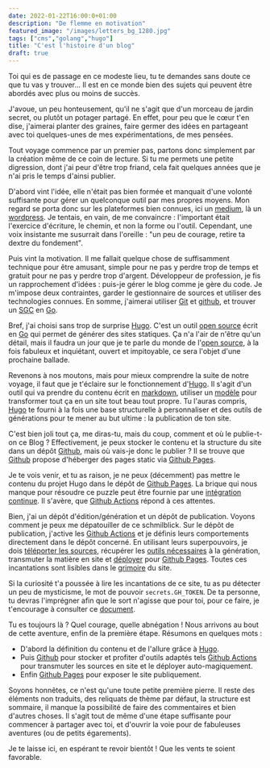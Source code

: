 ```yaml
---
date: 2022-01-22T16:00:0+01:00
description: "De flemme en motivation"
featured_image: "/images/letters_bg_1280.jpg"
tags: ["cms","golang","hugo"]
title: "C'est l'histoire d'un blog"
draft: true
---
```


Toi qui es de passage en ce modeste lieu, tu te demandes sans doute ce que tu vas y trouver...
Il est en ce monde bien des sujets qui peuvent être abordés avec plus ou moins de succès.

J'avoue, un peu honteusement, qu'il ne s'agit que d'un morceau de jardin secret, ou plutôt un potager partagé.
En effet, pour peu que le cœur t'en dise,
j'aimerai planter des graines,
faire germer des idées en partageant avec toi quelques-unes de mes expérimentations, de mes pensées.

Tout voyage commence par un premier pas, partons donc simplement par la création même de ce coin de lecture. 
Si tu me permets une petite digression, dont j'ai peur d'être trop friand,
cela fait quelques années que je n'ai pris le temps d'ainsi publier.

D'abord vint l'idée,
elle n'était pas bien formée et manquait d'une volonté suffisante pour gérer un quelconque outil par mes propres moyens.
Mon regard se porta donc sur les plateformes bien connues, ici un [medium](https://medium.com/), là un [wordpress](https://wordpress.com/).
Je tentais, en vain, de me convaincre : l'important était l'exercice d'écriture, le chemin, et non la forme ou l'outil.
Cependant, une voix insistante me susurrait dans l'oreille : "un peu de courage, retire ta dextre du fondement".

Puis vint la motivation.
Il me fallait quelque chose de suffisamment technique pour être amusant,
simple pour ne pas y perdre trop de temps et gratuit pour ne pas y perdre trop d'argent.
Développeur de profession, je fis un rapprochement d'idées : puis-je gérer le blog comme je gère du code.
Je m'impose deux contraintes, garder le gestionnaire de sources et utiliser des technologies connues.
En somme, j'aimerai utiliser [Git](https://git-scm.com/) et [github](https://github.com/),
et trouver un [SGC](https://fr.wikipedia.org/wiki/Syst%C3%A8me_de_gestion_de_contenu) en [Go](https://go.dev/).

Bref, j'ai choisi sans trop de surprise [Hugo](https://gohugo.io/).
C'est un outil [open source](https://github.com/gohugoio/hugo) écrit en [Go](https://go.dev/) qui permet de générer des sites statiques.
Ça n'a l'air de n'être qu'un détail, mais il faudra un jour que je te parle du monde de l'[open source](https://fr.wikipedia.org/wiki/Open_source),
à la fois fabuleux et inquiétant, ouvert et impitoyable, ce sera l'objet d'une prochaine ballade.

Revenons à nos moutons, mais pour mieux comprendre la suite de notre voyage,
il faut que je t'éclaire sur le fonctionnement d'[Hugo](https://gohugo.io/).
Il s'agit d'un outil qui va prendre du contenu écrit en [markdown](https://fr.wikipedia.org/wiki/Markdown), 
utiliser un [modèle](https://gohugo.io/templates/) pour transformer tout ça en un site tout beau tout propre.
Tu l'auras compris, [Hugo](https://gohugo.io/) te fourni à la fois une base structurelle à personnaliser
et des outils de générations pour te mener au but ultime : la publication de ton site.

C'est bien joli tout ça, me diras-tu, mais du coup, comment et où le publie-t-on ce Blog ?
Effectivement, je peux stocker le contenu et la structure du site dans un dépôt [Github](https://github.com/),
mais où vais-je donc le publier ?
Il se trouve que [Github](https://github.com/) propose d'héberger des pages static via [Github Pages](https://pages.github.com/).

Je te vois venir, et tu as raison, je ne peux (décemment) pas mettre le contenu du projet Hugo dans le dépôt de [Github Pages](https://pages.github.com/).
La brique qui nous manque pour résoudre ce puzzle peut être fournie par une [intégration continue](https://fr.wikipedia.org/wiki/Int%C3%A9gration_continue).
Il s'avère, que [Github Actions](https://docs.github.com/en/actions) répond à ces attentes.

Bien, j'ai un dépôt d'édition/génération et un dépôt de publication.
Voyons comment je peux me dépatouiller de ce schmilblick.
Sur le dépôt de publication, j'active les [Github Actions](https://docs.github.com/en/actions) et je définis leurs comportements directement dans le dépôt concerné.
En utilisant leurs superpouvoirs, je dois [téléporter les sources](https://github.com/actions/checkout),
récupérer les [outils nécessaires](https://github.com/peaceiris/actions-hugo) à la génération,
transmuter la matière en site et [déployer](https://github.com/peaceiris/actions-gh-pages) pour [Github Pages](https://pages.github.com/).
Toutes ces incantations sont lisibles dans le [grimoire](https://github.com/jbdoumenjou/myblog/blob/main/.github/workflows/gh-pages.yml) du site.

Si la curiosité t'a poussée à lire les incantations de ce site, tu as pu détecter un peu de mysticisme, le mot de pouvoir `secrets.GH_TOKEN`.
De ta personne, tu devras l'imprégner afin que le sort n'agisse que pour toi, pour ce faire,
je t'encourage à consulter ce [document](https://docs.github.com/en/actions/security-guides/automatic-token-authentication).

Tu es toujours là ? Quel courage, quelle abnégation !
Nous arrivons au bout de cette aventure, enfin de la première étape.
Résumons en quelques mots :

* D'abord la définition du contenu et de l'allure grâce à [Hugo](https://gohugo.io/).
* Puis [Github](https://github.com/) pour stocker et profiter d'outils adaptés
  tels [Github Actions](https://docs.github.com/en/actions) pour transmuter les sources en site et le déployer auto-magiquement.
* Enfin [Github Pages](https://pages.github.com/) pour exposer le site publiquement.


Soyons honnêtes, ce n'est qu'une toute petite première pierre.
Il reste des éléments non traduits, des reliquats de thème par défaut, la structure est sommaire,
il manque la possibilité de faire des commentaires et bien d'autres choses.
Il s'agit tout de même d'une étape suffisante pour commencer à partager avec toi,
et d'ouvrir la voie pour de fabuleuses aventures (ou de petits égarements).

Je te laisse ici, en espérant te revoir bientôt !
Que les vents te soient favorable.

 

